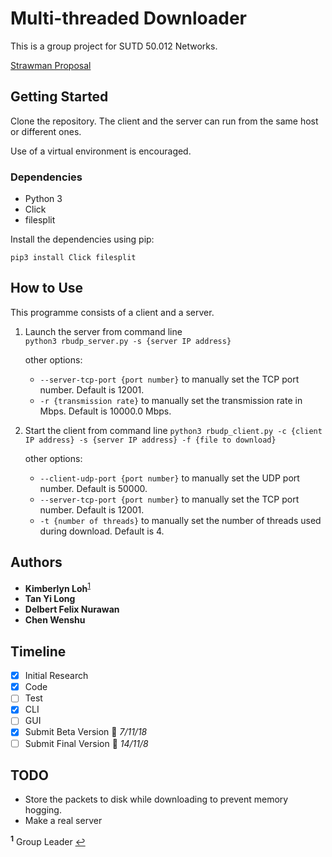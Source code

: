 # Multi-threaded Downloader

This is a group project for SUTD 50.012 Networks.  

<a href='Strawman Proposal.pdf'>Strawman Proposal</a><br>

## Getting Started

Clone the repository. The client and the server can run from the same host or different ones.  

Use of a virtual environment is encouraged.

### Dependencies

* Python 3
* Click
* filesplit

Install the dependencies using pip:
```
pip3 install Click filesplit
```

## How to Use
This programme consists of a client and a server.  

1. Launch the server from command line  
`python3 rbudp_server.py -s {server IP address}`  

    other options:
    * `--server-tcp-port {port number}` to manually set the TCP port number. Default is 12001.
    * `-r {transmission rate}` to manually set the transmission rate in Mbps. Default is 10000.0 Mbps.

2. Start the client from command line
`python3 rbudp_client.py -c {client IP address} -s {server IP address} -f {file to download}`  

    other options:
    * `--client-udp-port {port number}` to manually set the UDP port number. Default is 50000.
    * `--server-tcp-port {port number}` to manually set the TCP port number. Default is 12001.
    * `-t {number of threads}` to manually set the number of threads used during download. Default is 4.

## Authors

* __Kimberlyn Loh__<sup id="a1">[1](#f1)</sup>
* __Tan Yi Long__
* __Delbert Felix Nurawan__
* __Chen Wenshu__

## Timeline

- [x] Initial Research
- [x] Code
- [ ] Test
- [x] CLI
- [ ] GUI
- [x] Submit Beta Version :calendar: _7/11/18_
- [ ] Submit Final Version :calendar: _14/11/8_

## TODO
* Store the packets to disk while downloading to prevent memory hogging.
* Make a real server

<b id="f1"><sup>1</sup></b> Group Leader [↩](#a1)